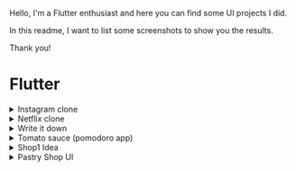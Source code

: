 Hello, I'm a Flutter enthusiast and here you can find some UI projects I did.

In this readme, I want to list some screenshots to show you the results.

Thank you!

# Flutter
<details>
  <summary>Instagram clone</summary>
  <img src="https://i.imgur.com/qg58BhY.jpg" width="400">
  <img src="https://i.imgur.com/ttnN500.jpg" width="400">
</details>

<details>
  <summary>Netflix clone</summary>
  <img src="https://i.imgur.com/fVqCKqL.jpg" width="400">
  <img src="https://i.imgur.com/YNGZVL6.jpg" width="400">
  <img src="https://i.imgur.com/363nidM.jpg" width="400">
  <img src="https://i.imgur.com/KK3tCHE.jpg" width="400">
</details>

<details>
  <summary>Write it down</summary>
  <h3>Not working anymore due to API shut down.</h3>
  <img src="https://i.imgur.com/mImP5yH.png" width="800">
</details>
  
<details>
  <summary>Tomato sauce (pomodoro app)</summary>
  <img src="https://i.imgur.com/WphMFEV.png" width="400">
  <img src="https://i.imgur.com/LJiy5rY.png" width="400">
  <img src="https://i.imgur.com/iEacM5x.png" width="400">
  <img src="https://i.imgur.com/E5nrQvt.png" width="400">
  <img src="https://i.imgur.com/qAgYYpT.png" width="400">
  <img src="https://i.imgur.com/6G5DErH.png" width="400">
</details>

<details>
  <summary>Shop1 Idea</summary>
  <img src="https://i.imgur.com/LBJRSDU.png" width="800">
  <img src="https://i.imgur.com/wP3AFHO.png" width="400">
  <img src="https://i.imgur.com/z2YdqlX.png" width="400">
  <img src="https://i.imgur.com/YwigSZH.png" width="400">
</details>

<details>
  <summary>Pastry Shop UI</summary>
  <img src="https://i.imgur.com/K1OSpwR.png" width="400">
  <img src="https://i.imgur.com/4RQBJcK.png" width="400">
</details>
